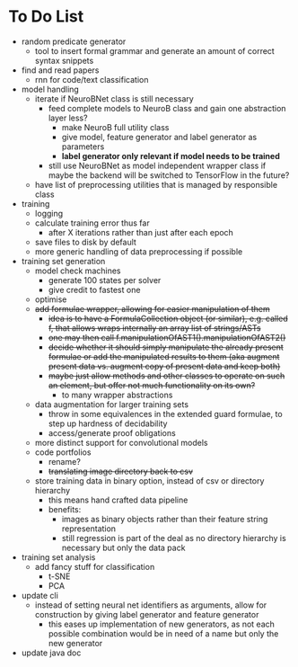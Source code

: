 # To Do List
- random predicate generator
    - tool to insert formal grammar and generate an amount of correct syntax snippets
- find and read papers
    - rnn for code/text classification
- model handling
    - iterate if NeuroBNet class is still necessary
        - feed complete models to NeuroB class and gain one abstraction layer less?
            - make NeuroB full utility class
            - give model, feature generator and label generator as parameters
            - **label generator only relevant if model needs to be trained**
        - still use NeuroBNet as model independent wrapper class if maybe the backend will be switched to TensorFlow in the future?
    - have list of preprocessing utilities that is managed by responsible class
- training
    - logging
    - calculate training error thus far
        - after X iterations rather than just after each epoch
    - save files to disk by default
    - more generic handling of data preprocessing if possible
- training set generation
    - model check machines
        - generate 100 states per solver
        - give credit to fastest one
    - optimise
    - ~~add formulae wrapper, allowing for easier manipulation of them~~
        - ~~idea is to have a FormulaCollection object (or similar), e.g. called f, that allows wraps internally an array list of strings/ASTs~~
        - ~~one may then call f.manipulationOfAST1().manipulationOfAST2()~~
        - ~~decide whether it should simply manipulate the already present formulae or add the manipulated results to them (aka augment present data vs. augment copy of present data and keep both)~~
        - ~~maybe just allow methods and other classes to operate on such an element, but offer not much functionality on its own?~~
            - to many wrapper abstractions
    - data augmentation for larger training sets
        - throw in some equivalences in the extended guard formulae, to step up hardness of decidability
        - access/generate proof obligations
    - more distinct support for convolutional models
    - code portfolios
        - rename?
        - ~~translating image directory back to csv~~
    - store training data in binary option, instead of csv or directory hierarchy
        - this means hand crafted data pipeline
        - benefits:
            - images as binary objects rather than their feature string representation
            - still regression is part of the deal as no directory hierarchy is necessary but only the data pack
- training set analysis
    - add fancy stuff for classification
        - t-SNE
        - PCA
- update cli
    - instead of setting neural net identifiers as arguments, allow for construction by giving label generator and feature generator
        - this eases up implementation of new generators, as not each possible combination would be in need of a name but only the new generator
- update java doc
